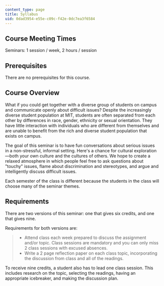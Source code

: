 ```yaml
---
content_type: page
title: Syllabus
uid: 0dad3954-e55e-c09c-f42e-0dc7ea3f6584
---
```


Course Meeting Times
--------------------

Seminars: 1 session / week, 2 hours / session

Prerequisites
-------------

There are no prerequisites for this course.

Course Overview
---------------

What if you could get together with a diverse group of students on campus and communicate openly about difficult issues? Despite the increasingly diverse student population at MIT, students are often separated from each other by differences in race, gender, ethnicity or sexual orientation. They have little interaction with individuals who are different from themselves and are unable to benefit from the rich and diverse student population that exists on campus.

The goal of this seminar is to have fun conversations about serious issues in a non-stressful, informal setting. Here's a chance for cultural exploration—both your own culture and the cultures of others. We hope to create a relaxed atmosphere in which people feel free to ask questions about "touchy" issues, flame about discrimination and stereotypes, and argue and intelligently discuss difficult issues.

Each semester of the class is different because the students in the class will choose many of the seminar themes.

Requirements
------------

There are two versions of this seminar: one that gives six credits, and one that gives nine.

Requirements for both versions are:

> *   Attend class each week prepared to discuss the assignment and/or topic. Class sessions are mandatory and you can only miss 2 class sessions with excused absences.
> *   Write a 2 page reflection paper on each class topic, incorporating the discussion from class and all of the readings.

To receive nine credits, a student also has to lead one class session. This includes research on the topic, selecting the readings, having an appropriate icebreaker, and making the discussion plan.